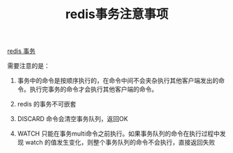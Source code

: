 ﻿---
title: redis事务注意事项
---
[redis 事务](http://redisbook.readthedocs.org/en/latest/feature/transaction.html)

需要注意的是：

1. 事务中的命令是按顺序执行的，在命令中间不会夹杂执行其他客户端发出的命令。执行完事务的命令才会执行其他客户端的命令。

2. redis 的事务不可嵌套

3. DISCARD 命令会清空事务队列，返回OK

4. WATCH 只能在事务multi命令之前执行。如果事务队列的命令在执行过程中发现 watch 的值发生变化，则整个事务队列的命令不会执行，直接返回失败
